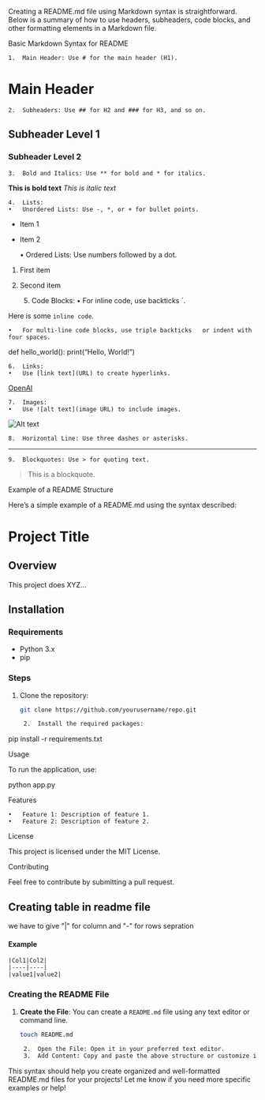 Creating a README.md file using Markdown syntax is straightforward. Below is a summary of how to use headers, subheaders, code blocks, and other formatting elements in a Markdown file.

Basic Markdown Syntax for README

	1.	Main Header: Use # for the main header (H1).

# Main Header


	2.	Subheaders: Use ## for H2 and ### for H3, and so on.

## Subheader Level 1
### Subheader Level 2


	3.	Bold and Italics: Use ** for bold and * for italics.

**This is bold text**
*This is italic text*


	4.	Lists:
	•	Unordered Lists: Use -, *, or + for bullet points.

- Item 1
- Item 2


	•	Ordered Lists: Use numbers followed by a dot.

1. First item
2. Second item


	5.	Code Blocks:
	•	For inline code, use backticks `.

Here is some `inline code`.


	•	For multi-line code blocks, use triple backticks   or indent with four spaces.



def hello_world():
print(“Hello, World!”)




	6.	Links:
	•	Use [link text](URL) to create hyperlinks.

[OpenAI](https://www.openai.com)


	7.	Images:
	•	Use ![alt text](image URL) to include images.

![Alt text](https://example.com/image.png)


	8.	Horizontal Line: Use three dashes or asterisks.

---


	9.	Blockquotes: Use > for quoting text.

> This is a blockquote.



Example of a README Structure

Here’s a simple example of a README.md using the syntax described:

# Project Title

## Overview
This project does XYZ...

## Installation

### Requirements
- Python 3.x
- pip

### Steps
1. Clone the repository:
   ```bash
   git clone https://github.com/yourusername/repo.git

	2.	Install the required packages:

pip install -r requirements.txt



Usage

To run the application, use:

python app.py

Features

	•	Feature 1: Description of feature 1.
	•	Feature 2: Description of feature 2.

License

This project is licensed under the MIT License.

Contributing

Feel free to contribute by submitting a pull request.

## Creating table in readme file
we have to give "|" for column and "-" for rows sepration

#### Example
	|Col1|Col2|
 	|----|----|
  	|value1|value2|
   
### Creating the README File

1. **Create the File**: You can create a `README.md` file using any text editor or command line.
   ```bash
   touch README.md

	2.	Open the File: Open it in your preferred text editor.
	3.	Add Content: Copy and paste the above structure or customize it to fit your project.

This syntax should help you create organized and well-formatted README.md files for your projects! Let me know if you need more specific examples or help!
